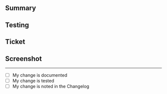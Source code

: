 ## Summary

<!-- Describe the problem your change solves -->

## Testing

<!-- Add instructions for how to test and validate your change -->

## Ticket

<!-- Leave the ticket number if one exists, otherwise create a ticket for this change -->

## Screenshot

<!-- Add a screenshot if relevant -->

---

- [ ] My change is documented
- [ ] My change is tested
- [ ] My change is noted in the Changelog

